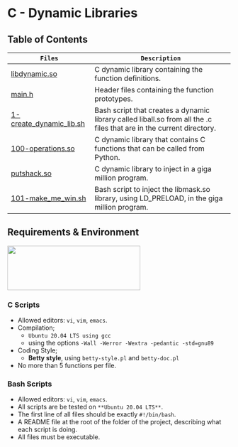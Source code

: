 # C - Dynamic Libraries
## Table of Contents
| `Files` | `Description` |
| --- | --- |
| [libdynamic.so](https://github.com/TosinISOGUN/alx-low_level_programming/blob/master/0x18-dynamic_libraries/libdynamic.so)	| C dynamic library containing the function definitions. |
| [main.h](https://github.com/TosinISOGUN/alx-low_level_programming/blob/master/0x18-dynamic_libraries/main.h)	| Header files containing the function prototypes. |
| [1-create_dynamic_lib.sh](https://github.com/TosinISOGUN/alx-low_level_programming/blob/master/0x18-dynamic_libraries/1-create_dynamic_lib.sh)	| Bash script that creates a dynamic library called liball.so from all the .c files that are in the current directory. |
| [100-operations.so](https://github.com/TosinISOGUN/alx-low_level_programming/blob/master/0x18-dynamic_libraries/100-operations.so)	| C dynamic library that contains C functions that can be called from Python. |
| [putshack.so](https://github.com/TosinISOGUN/alx-low_level_programming/blob/master/0x18-dynamic_libraries/putshack.so)	| C dynamic library to inject in a giga million program. |
| [101-make_me_win.sh](https://github.com/TosinISOGUN/alx-low_level_programming/blob/master/0x18-dynamic_libraries/101-make_me_win.sh)	| Bash script to inject the libmask.so library, using LD_PRELOAD, in the giga million program. |

## Requirements & Environment
<img src="https://alx-apply.hbtn.io/brand_alx/share_image_2019.jpg" width="300" height="100" />

### C Scripts
 - Allowed editors: `vi`, `vim`, `emacs`.
 - Compilation;
   - `Ubuntu 20.04 LTS using gcc`
   - using the options `-Wall -Werror -Wextra -pedantic -std=gnu89`
 - Coding Style;
   - **Betty style**, using `betty-style.pl` and `betty-doc.pl`
 - No more than 5 functions per file.
 
 ### Bash Scripts
 - Allowed editors: `vi`, `vim`, `emacs`.
 - All scripts are be tested on `**Ubuntu 20.04 LTS**`.
 - The first line of all files should be exactly `#!/bin/bash`.
 - A README file at the root of the folder of the project, describing what each script is doing.
- All files must be executable.